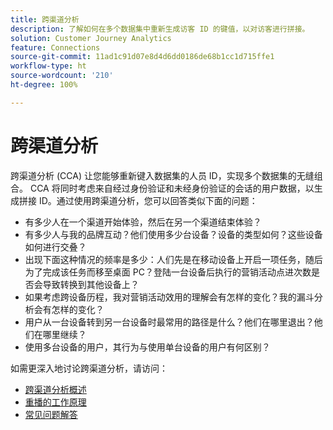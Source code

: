 ```yaml
---
title: 跨渠道分析
description: 了解如何在多个数据集中重新生成访客 ID 的键值，以对访客进行拼接。
solution: Customer Journey Analytics
feature: Connections
source-git-commit: 11ad1c91d07e8d4d6dd0186de68b1cc1d715ffe1
workflow-type: ht
source-wordcount: '210'
ht-degree: 100%

---
```



# 跨渠道分析

跨渠道分析 (CCA) 让您能够重新键入数据集的人员 ID，实现多个数据集的无缝组合。 CCA 将同时考虑来自经过身份验证和未经身份验证的会话的用户数据，以生成拼接 ID。通过使用跨渠道分析，您可以回答类似下面的问题：

* 有多少人在一个渠道开始体验，然后在另一个渠道结束体验？
* 有多少人与我的品牌互动？他们使用多少台设备？设备的类型如何？这些设备如何进行交叠？
* 出现下面这种情况的频率是多少：人们先是在移动设备上开启一项任务，随后为了完成该任务而移至桌面 PC？登陆一台设备后执行的营销活动点进次数是否会导致转换到其他设备上？
* 如果考虑跨设备历程，我对营销活动效用的理解会有怎样的变化？我的漏斗分析会有怎样的变化？
* 用户从一台设备转到另一台设备时最常用的路径是什么？他们在哪里退出？他们在哪里继续？
* 使用多台设备的用户，其行为与使用单台设备的用户有何区别？

如需更深入地讨论跨渠道分析，请访问：

* [跨渠道分析概述](/help/cca/overview.md)
* [重播的工作原理](/help/cca/replay.md)
* [常见问题解答](/help/cca/faq.md)